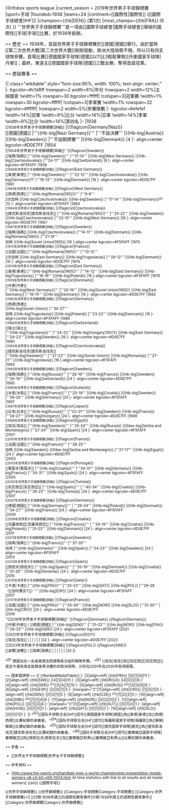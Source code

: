 {{Infobox sports league
|current_season = 2019年世界男子手球錦標賽
|sport=手球
|founded=1938
|teams=24
|continent=[[國際性|國際性]] ([[國際手球總會|IHF]])
|champion={{hb|DEN}} (第1次)
|most_champs={{hb|FRA}} (6次)
}}
'''世界男子手球錦標賽'''是一項由[[國際手球總會|國際手球總會]]舉辦的國際性[[手球|手球]]比賽，於1938年創辦。

== 歷史 ==
1938年，首屆世界男子手球錦標賽於[[德國|德國]]舉行。由於當時[[第二次世界大戰|第二次世界大戰]]剛剛發動，歐洲大陸局勢不穩，所以只有四支球隊參賽。首場比賽[[德國國家手球隊|德國]]以11比3輕鬆擊敗[[丹麥國家手球隊|丹麥]]；最終，東道主[[德國國家手球隊|德國]]三戰全勝，奪得首屆冠軍。

== 歷屆賽事 ==

{| class="wikitable" style="font-size:90%; width: 100%; text-align: center;"
|- bgcolor=#c1d8ff
!rowspan=2 width=6%|年份
!rowspan=2 width=12%|主辦國家
!width=1% rowspan=30 bgcolor=ffffff|
!colspan=3|冠軍賽
!width=1% rowspan=30 bgcolor=ffffff|
!colspan=3|季軍賽
!width=1% rowspan=32 bgcolor=#ffffff|
!rowspan=2 width=5%|參賽隊數
|- bgcolor=#efefef
!width=14%|冠軍
!width=9%|比分
!width=14%|亞軍
!width=14%|季軍
!width=9%|比分
!width=14%|第四名
|-
|1938<br /><small>[[1938年世界男子手球錦標賽|詳細]]</small>
|{{flagicon|Germany|Nazi}}<br>[[德國|德國]]
|'''{{Hb-big|Nazi Germany}}'''
|'''不設決賽'''
|{{Hb-big|Austria}}
|{{Hb-big|Sweden}}
|'''不設銅牌賽'''
|{{Hb-big|Denmark}}
|4
|- align=center bgcolor=#D0E7FF
|1954<br /><small>[[1954年世界男子手球錦標賽|詳細]]''
|{{flagicon|Sweden}}<br>[[瑞典|瑞典]]
|'''{{Hb-big|Sweden}}'''
|'''17-14'''
|{{Hb-big|West Germany}}
|{{Hb-big|Czechoslovakia}}
|'''24-11'''
|{{Hb-big|Switzerland}}
|6
|- align=center bgcolor=#F5FAFF
|1958<br /><small>[[1958年世界男子手球錦標賽|詳細]]</small>
|{{flagicon|East Germany}}<br>[[東德|東德]] 
|'''{{Hb-big|Sweden}}'''
|'''22-12'''
|{{Hb-big|Czechoslovakia}}
|{{Hb-big|Germany}}<small><sup>註1</sup></small>
|'''16-13'''
|{{Hb-big|Denmark}}
|16
|- align=center bgcolor=#D0E7FF
|1961<br /><small>[[1961年世界男子手球錦標賽|詳細]]</small>
|{{flagicon|West Germany}}<br>[[西德|西德]]
|'''{{Hb-big|Romania|1952}}'''
|'''9-8'''<br /> 2次加時
|{{Hb-big|Czechoslovakia}} 
|{{Hb-big|Sweden}} 
|'''17-14'''
|{{Hb-big|Germany}}<small><sup>註1</sup></small>
|12
|- align=center bgcolor=#F5FAFF 
|1964<br /><small>[[1964年世界男子手球錦標賽|詳細]]</small>
|{{flagicon|Czechoslovakia}}<br>[[捷克斯洛伐克|捷克斯洛伐克]] 
|'''{{Hb-big|Romania|1952}}'''
|'''25-22'''
|{{Hb-big|Sweden}} 
|{{Hb-big|Czechoslovakia}}
|'''22-15'''
|{{Hb-big|West Germany}}
|16
|- align=center bgcolor=#D0E7FF
|1967<br /><small>[[1967年世界男子手球錦標賽|詳細]]</small>
|{{flagicon|Sweden}}<br>[[瑞典|瑞典]] 
|{{Hb-big|Czechoslovakia}} 
|'''14-11''' 
|{{Hb-big|Denmark}}
|{{Hb-big|Romania|1965}}
|'''21-19''' <br /> 加時
|{{Hb-big|Soviet Union|1955}} 
|16
|-align=center bgcolor=#F5FAFF
|1970<br /><small>[[1970年世界男子手球錦標賽|詳細]]</small>
|{{flagicon|France}}<br>[[法國|法國]]
|'''{{Hb-big|Romania|1965}}'''
|'''13-12''' <br /> 2次加時
|{{Hb-big|East Germany}}
|{{Hb-big|Yugoslavia}}
|'''29-12'''
|{{Hb-big|Denmark}} 
|16
|- align=center bgcolor=#D0E7FF
|1974<br /><small>[[1974年世界男子手球錦標賽|詳細]]</small>
|{{flagicon|East Germany}}<br>[[東德|東德]]
|'''{{Hb-big|Romania|1965}}'''
|'''14-12'''
|{{Hb-big|East Germany}}
|{{Hb-big|Yugoslavia}}
|'''18-16'''
|{{Hb-big|Poland}} 
|16
|-align=center bgcolor=#F5FAFF
|1978<br /><small>[[1978年世界男子手球錦標賽|詳細]]</small>
|{{flagicon|Denmark}}<br>[[丹麥|丹麥]]  
|'''{{Hb-big|West Germany}}'''
|'''20-19'''
|{{Hb-big|Soviet Union|1955}}
|{{Hb-big|East Germany}}
|'''19-15'''
|{{Hb-big|Denmark}}
|16
|- align=center bgcolor=#D0E7FF
|1982<br /><small>[[1982年世界男子手球錦標賽|詳細]]</small>
|{{flagicon|Germany}}<br>[[西德|西德]]  
|{{Hb-big|Soviet Union}}
|'''30-27''' <br /> 加時
|{{Hb-big|Yugoslavia}}
|{{Hb-big|Poland}}
|'''23-22'''
|{{Hb-big|Denmark}}
|16
|-align=center bgcolor=#F5FAFF
|1986<br /><small>[[1986年世界男子手球錦標賽|詳細]]</small> 
|{{flagicon|Switzerland}}<br>[[瑞士|瑞士]]  
|'''{{Hb-big|Yugoslavia}}'''
|'''24-22'''
|{{Hb-big|Hungary|1957}}
|{{Hb-big|East Germany}}
|'''24-23'''
|{{Hb-big|Sweden}} 
|16
|- align=center bgcolor=#D0E7FF                       
|1990<br /><small>[[1990年世界男子手球錦標賽|詳細]]</small>
|{{flagicon|Czechoslovakia}}<br>[[捷克斯洛伐克|捷克斯洛伐克]]  
|'''{{Hb-big|Sweden}}'''
|'''27-23'''
|{{Hb-big|Soviet Union}}
|{{Hb-big|Romania}}
|'''27-21'''
|{{Hb-big|Yugoslavia}} 
|16
|-align=center bgcolor=#F5FAFF                            
|1993<br /><small>[[1993年世界男子手球錦標賽|詳細]]</small>
|{{flagicon|Sweden}}<br>[[瑞典|瑞典]]
|'''{{Hb-big|Russia}}'''
|'''28-19'''
|{{Hb-big|France}}
|{{Hb-big|Sweden}}
|'''26-19'''
|{{Hb-big|Switzerland}} 
|24
|- align=center bgcolor=#D0E7FF                   
|1995<br /><small>[[1995年世界男子手球錦標賽|詳細]]</small>
|{{flagicon|Iceland}}<br>[[冰島|冰島]]
|'''{{Hb-big|France}}'''
|'''23-19'''
|{{Hb-big|Croatia}}
|{{Hb-big|Sweden}}
|'''26-20'''
|{{Hb-big|Germany}}
|24
|- align=center bgcolor=#F5FAFF                   
|1997<br /><small>[[1997年世界男子手球錦標賽|詳細]]</small>
|{{flagicon|Japan}}<br>[[日本|日本]]
|'''{{Hb-big|Russia}}'''
|'''23-21''' 
|{{Hb-big|Sweden}}
|{{Hb-big|France}}
|'''28-27'''
|{{Hb-big|Hungary}}
|24
|- align=center bgcolor=#D0E7FF
|1999<br /><small>[[1999年世界男子手球錦標賽|詳細]]</small>
|{{flagicon|Egypt}}<br>[[埃及|埃及]] 
|'''{{Hb-big|Sweden}}'''
|'''25-24'''
|{{Hb-big|Russia}}
|{{hbw-big|Serbia and Montenegro}}
|'''27-24'''
|{{Hb-big|Spain}}
|24
|- align=center bgcolor=#F5FAFF                          
|2001<br /><small>[[2001年世界男子手球錦標賽|詳細]]</small>
|{{flagicon|France}}<br>[[法國|法國]] 
|'''{{Hb-big|France}}'''
|'''28-25''' <br /> 加時
|{{Hb-big|Sweden}}
|{{hbw-big|Serbia and Montenegro}}
|'''27-17'''
|{{Hb-big|Egypt}}
|24
|- align=center bgcolor=#D0E7FF                   
|2003<br /><small>[[2003年世界男子手球錦標賽|詳細]]</small>
|{{flagicon|Portugal}}<br>[[葡萄牙|葡萄牙]] 
|'''{{Hb-big|Croatia}}'''
|'''34-31'''
|{{Hb-big|Germany}}
|{{Hb-big|France}}
|'''34-31'''
|{{Hb-big|Spain}}
|24
|- align=center bgcolor=#F5FAFF                    
|2005<br /><small>[[2005年世界男子手球錦標賽|詳細]]</small>
|{{flagicon|Tunisia}}<br>[[突尼西亞|突尼西亞]]
|'''{{Hb-big|Spain}}'''
| '''40-34'''
|{{Hb-big|Croatia}}
|{{Hb-big|France}}
|'''26-25'''
|{{Hb-big|Tunisia}}
|24
|- align=center bgcolor=#D0E7FF                    
|2007<br /><small>[[2007年世界男子手球錦標賽|詳細]]</small>
|{{flagicon|Germany}}<br>[[德國|德國]] 
|'''{{Hb-big|Germany}}'''
| '''29-24'''
|{{Hb-big|Poland}}
|{{Hb-big|Denmark}}
|'''34-27'''
|{{Hb-big|France}}
|24
|- align=center bgcolor=#F5FAFF                   
|2009<br /><small>[[2009年世界男子手球錦標賽|詳細]]</small>
|{{flagicon|Croatia}}<br>[[克羅埃西亞|克羅埃西亞]] 
|'''{{Hb-big|France}}'''
| '''24-19'''
|{{Hb-big|Croatia}}
|{{Hb-big|Poland}}
|'''31-23'''
|{{Hb-big|Denmark}}
|24
|- align=center bgcolor=#D0E7FF              
|2011<br /><small>[[2011年世界男子手球錦標賽|詳細]]</small> 
|{{flagicon|Sweden}}<br>[[瑞典|瑞典]]
|'''{{Hb-big|France}}'''
|'''37-35''' <br /> 加時
|'''{{Hb-big|Denmark}}'''
|{{Hb-big|Spain}}
|'''24-23'''
|{{Hb-big|Sweden}}
|24
|- align=center bgcolor=#F5FAFF                   
|2013<br /><small>[[2013年世界男子手球錦標賽|詳細]]</small> 
|{{flagicon|Spain}}<br>[[西班牙|西班牙]]
|'''{{hb-big|Spain}}'''
|'''35–19'''
|{{hb-big|Denmark}}
|{{hb-big|Croatia}}
|'''31–26'''
|{{hb-big|Slovenia}}
|24
|- align=center bgcolor=#D0E7FF              
|2015<br /><small>[[2015年世界男子手球錦標賽|詳細]]</small> 
|{{flagicon|Qatar}}<br>[[卡達|卡達]]
|'''{{hb-big|FRA}}'''
|'''25–22'''
|{{hb-big|QAT}}
|{{hb-big|POL}}
|'''29–28（[[加时赛|ET]]）'''
|{{hb-big|ESP}}
|24
|- align=center bgcolor=#F5FAFF                   
|2017<br /><small>[[2017年世界男子手球錦標賽|詳細]]</small> 
|{{flagicon|France}}<br>[[法國|法國]]
|'''{{hb-big|FRA}}'''
|'''33–26'''
|{{hb-big|NOR}}
|{{hb-big|SLO}}
|'''31–30'''
|{{hb-big|CRO}}
|24
|- align=center bgcolor=#D0E7FF              
|2019 <br> ''[[2019年世界男子手球錦標賽|詳細]]'' 
|{{flagicon|Denmark}} {{flagicon|Germany}} <br> [[丹麥|丹麥]] / [[德國|德國]]
|'''{{hb-big|DEN}}'''
|'''31–22'''
|{{hb-big|NOR}}
|{{hb-big|FRA}}
|'''26–25'''
|{{hb-big|GER}}
|24
|- align=center bgcolor=#F5FAFF
|2021<br />[[2021年世界男子手球錦標賽|詳細]]
|{{flagicon|EGY}}<br>[[埃及|埃及]]
|
|
|
|
|
|
|32
|- align=center bgcolor=#D0E7FF
|2023<br />[[2023年世界男子手球錦標賽|詳細]]
|{{flagicon|POL}} {{flagicon|SWE}}<br>[[波蘭|波蘭]] / [[瑞典|瑞典]]
|
|
|
|
|
|
|32
|}

*<sup>註1</sup> 德國派出一支由東德及西德隊員合組的聯隊參賽。
*<sup>註2</sup> [[埃及|埃及]]和[[突尼西亞|突尼西亞]]是迄今僅有兩支能躋身準決賽的非歐洲球隊，分別在2001年及2005年取得殿軍。

== 國家獎牌榜 ==
{| {{RankedMedalTable}}
|-
|1||align=left| {{hb|FRA}} ||6||1||4||11
|-
|2||align=left| {{hb|SWE}} ||4||3||4||11
|-
|3||align=left| {{hb|ROU}} ||4||0||2||6
|-
|4||align=left| {{hb|GER}} <small><sup>註3</sup></small>||3||4||3||10
|- 
|5||align=left| {{hb|RUS}} <small><sup>註4</sup></small>||3||3||0||6
|-
|6||align=left| {{hb|ESP}} ||2||0||1||3
|-
|rowspan="2"|7||align=left| {{hb|CRO}} ||1||3||1||5
|-
|align=left| {{hb|DEN}} ||1||3||1||5
|-
|9||align=left| {{hb|CZE}} <small><sup>註5</sup></small>||1||2||2||5
|-
|10||align=left| {{hb|SRB}} <small><sup>註6</sup></small>||1||1||4||6
|-
|11||align=left| {{hb|NOR}} ||0||2||0||2
|-
|12||align=left| {{hb|POL}} ||0||1||3||4
|-
|rowspan="3"|13||align=left| {{hb|AUT}} ||0||1||0||1
|-
|align=left| {{hb|HUN}} ||0||1||0||1
|-
|align=left| {{hb|QAT}} ||0||1||0||1
|-
|16||align=left| {{hb|SLO}} ||0||0||1||1
|-
|}
*<sup>註3</sup>[[国际手球联合会|IHF]]認可[[德國國家手球隊|德國]]為[[東德|東德]]及[[西德|西德]]比賽紀錄的承繼者。
*<sup>註4</sup>[[国际手球联合会|IHF]]認可[[俄羅斯國家手球隊|俄羅斯]]為[[蘇聯|蘇聯]]比賽紀錄的承繼者。
*<sup>註5</sup>[[国际手球联合会|IHF]]認可[[捷克國家手球隊|捷克]]為[[捷克斯洛伐克|捷克斯洛伐克]]比賽紀錄的承繼者。
*<sup>註6</sup>[[国际手球联合会|IHF]]認可[[塞爾維亞國家手球隊|塞爾維亞]]為[[南斯拉夫|南斯拉夫]]及[[塞爾維亞和黑山|塞爾維亞和黑山]]比賽紀錄的承繼者。

== 參看 ==
* [[世界女子手球錦標賽|世界女子手球錦標賽]]

== 參考資料 ==
* [http://www.the-sports.org/handball-men-s-world-championship-presentation-medal-winners-s8-c0-b0-g56-t1014.html All time statistics with link to all results and all medal winners] {{en}}
{{國際手球}}

{{世界手球錦標賽}}
{{世界錦標賽}}
[[Category:手球競賽|Category:手球競賽]]
[[Category:世界手球錦標賽|*]]
[[分類:1938年建立的週期性體育事件|分類:1938年建立的週期性體育事件]]
[[Category:世界錦標賽|Category:世界錦標賽]]